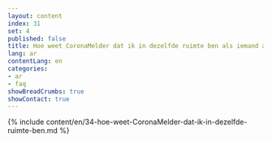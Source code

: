 ```yaml
---
layout: content
index: 31
set: 4
published: false
title: Hoe weet CoronaMelder dat ik in dezelfde ruimte ben als iemand anders?
lang: ar
contentLang: en
categories:
- ar
- faq
showBreadCrumbs: true
showContact: true
---
```

{% include content/en/34-hoe-weet-CoronaMelder-dat-ik-in-dezelfde-ruimte-ben.md %}
